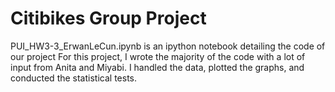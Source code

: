 # Citibikes Group Project
PUI_HW3-3_ErwanLeCun.ipynb is an ipython notebook detailing the code of our project
For this project, I wrote the majority of the code with a lot of input from Anita and Miyabi. 
I handled the data, plotted the graphs, and conducted the statistical tests. 
